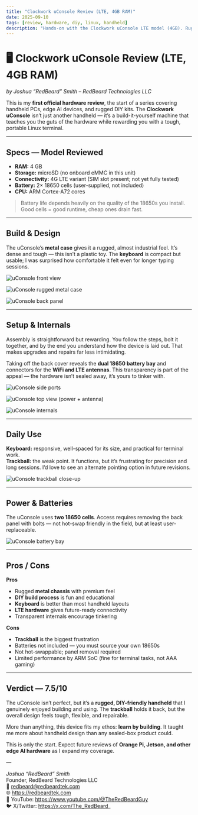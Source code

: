 ```yaml
---
title: "Clockwork uConsole Review (LTE, 4GB RAM)"
date: 2025-09-10
tags: [review, hardware, diy, linux, handheld]
description: "Hands-on with the Clockwork uConsole LTE model (4GB). Rugged case, fun DIY build, solid keyboard — but a frustrating trackball."
---
```


# 🖥️ Clockwork uConsole Review (LTE, 4GB RAM)

*by Joshua “RedBeard” Smith – RedBeard Technologies LLC*

This is my **first official hardware review**, the start of a series covering handheld PCs, edge AI devices, and rugged DIY kits. The **Clockwork uConsole** isn’t just another handheld — it’s a build-it-yourself machine that teaches you the guts of the hardware while rewarding you with a tough, portable Linux terminal.

---

## Specs — Model Reviewed
- **RAM:** 4 GB  
- **Storage:** microSD (no onboard eMMC in this unit)  
- **Connectivity:** 4G LTE variant (SIM slot present; not yet fully tested)  
- **Battery:** 2× 18650 cells (user-supplied, not included)  
- **CPU:** ARM Cortex-A72 cores  

> Battery life depends heavily on the quality of the 18650s you install. Good cells = good runtime, cheap ones drain fast.

---

## Build & Design
The uConsole’s **metal case** gives it a rugged, almost industrial feel. It’s dense and tough — this isn’t a plastic toy. The **keyboard** is compact but usable; I was surprised how comfortable it felt even for longer typing sessions.

![uConsole front view](/blog/images/uconsole_front.jpg)

![uConsole rugged metal case](/blog/images/uconsole_case.jpg)

![uConsole back panel](/blog/images/uconsole_back.jpg)

---

## Setup & Internals
Assembly is straightforward but rewarding. You follow the steps, bolt it together, and by the end you understand how the device is laid out. That makes upgrades and repairs far less intimidating.

Taking off the back cover reveals the **dual 18650 battery bay** and connectors for the **WiFi and LTE antennas**. This transparency is part of the appeal — the hardware isn’t sealed away, it’s yours to tinker with.

![uConsole side ports](/blog/images/uconsole_ports.jpg)

![uConsole top view (power + antenna)](/blog/images/uconsole_top.jpg)

![uConsole internals](/blog/images/uconsole_internals.jpg)

---

## Daily Use
**Keyboard:** responsive, well-spaced for its size, and practical for terminal work.  
**Trackball:** the weak point. It functions, but it’s frustrating for precision and long sessions. I’d love to see an alternate pointing option in future revisions.

![uConsole trackball close-up](/blog/images/uconsole_trackball.jpg)

---

## Power & Batteries
The uConsole uses **two 18650 cells**. Access requires removing the back panel with bolts — not hot-swap friendly in the field, but at least user-replaceable.

![uConsole battery bay](/blog/images/uconsole_battery.jpg)

---

## Pros / Cons

**Pros**
- Rugged **metal chassis** with premium feel  
- **DIY build process** is fun and educational  
- **Keyboard** is better than most handheld layouts  
- **LTE hardware** gives future-ready connectivity  
- Transparent internals encourage tinkering  

**Cons**
- **Trackball** is the biggest frustration  
- Batteries not included — you must source your own 18650s  
- Not hot-swappable; panel removal required  
- Limited performance by ARM SoC (fine for terminal tasks, not AAA gaming)  

---

## Verdict — **7.5/10**
The uConsole isn’t perfect, but it’s a **rugged, DIY-friendly handheld** that I genuinely enjoyed building and using. The **trackball** holds it back, but the overall design feels tough, flexible, and repairable.  

More than anything, this device fits my ethos: **learn by building**. It taught me more about handheld design than any sealed-box product could.  

This is only the start. Expect future reviews of **Orange Pi, Jetson, and other edge AI hardware** as I expand my coverage.

—

*Joshua “RedBeard” Smith*  
Founder, RedBeard Technologies LLC  
📧 redbeard@redbeardtek.com  
🌐 https://redbeardtek.com  
🎥 YouTube: https://www.youtube.com/@TheRedBeardGuy  
🐦 X/Twitter: https://x.com/The_RedBeard_
